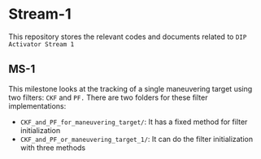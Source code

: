 # Stream-1
This repository stores the relevant codes and documents related to ``DIP Activator Stream 1``
## MS-1
This milestone looks at the tracking of a single maneuvering target using two filters: `CKF` and `PF.`
There are two folders for these filter implementations:
- `CKF_and_PF_for_maneuvering_target/`: It has a fixed method for filter initialization
- `CKF_and_PF_or_maneuvering_target_1/`: It can do the filter initialization with three methods 

